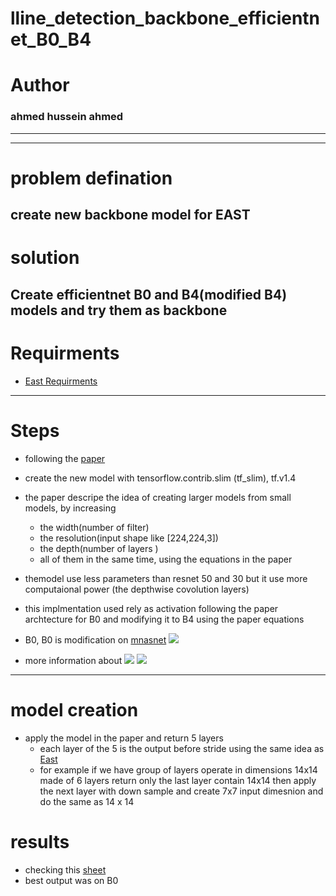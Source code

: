 # lline_detection_backbone_efficientnet_B0_B4
# Author 
### ahmed hussein ahmed 
---

---
# problem defination 
create new backbone model for EAST
---
# solution
Create efficientnet B0 and B4(modified B4) models and try them as backbone
---
# Requirments
* [East Requirments]()
--- 
# Steps
* following the [paper](https://arxiv.org/pdf/1905.11946.pdf)
* create the new model with tensorflow.contrib.slim (tf_slim), tf.v1.4
* the paper descripe the idea of creating larger models from small models, by increasing 
   * the width(number of filter)
   * the resolution(input shape like [224,224,3])
   * the depth(number of layers )
   * all of them in the same time, using the equations in the paper 
   
* themodel use less parameters than resnet 50 and 30 but it use more computaional power (the depthwise covolution layers)
* this implmentation used rely as activation following the paper archtecture for B0 and modifying it to B4 using the paper equations
* B0, B0 is modification on [mnasnet](https://arxiv.org/pdf/1807.11626.pdf)
![](https://media.discordapp.net/attachments/773272559688613888/796541804806930432/image2.png)
* more information about 
![](https://media.discordapp.net/attachments/773272559688613888/796087537285595176/unknown.png?width=618&height=670)
![](https://media.discordapp.net/attachments/773272559688613888/796046574094254090/The-composition-of-MBConvs-From-left-a-d-M-BConvK-K-B-S-in-EfficientNets.png)

---
# model creation 
* apply the model in the paper and return 5 layers
   * each layer of the 5 is the output before stride using the same idea as [East](https://media.discordapp.net/attachments/773272559688613888/799038465697120317/unknown.png)
   * for example if we have group of layers operate in dimensions 14x14 made of 6 layers return only the last layer contain 14x14 then apply the next layer with down sample and create 7x7 input dimesnion and do the same as 14 x 14
# results 
* checking this [sheet](https://docs.google.com/spreadsheets/d/1VHkFAnUFOxGdn3MSiVXjnZvXfK2WaLiN-H8gXJ2U8Gc/edit#gid=824382746)
* best output was on B0
